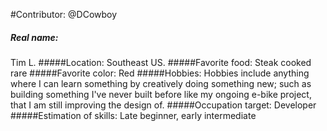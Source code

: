 
#Contributor: @DCowboy

##### Real name:
Tim L.
#####Location:
Southeast US.
#####Favorite food:
Steak cooked rare
#####Favorite color:
Red
#####Hobbies:
Hobbies include anything where I can learn something by creatively doing something new; 
such as building something I've never built before like my ongoing e-bike project, 
that I am still improving the design of.
#####Occupation target:
Developer
#####Estimation of skills:
Late beginner, early intermediate
